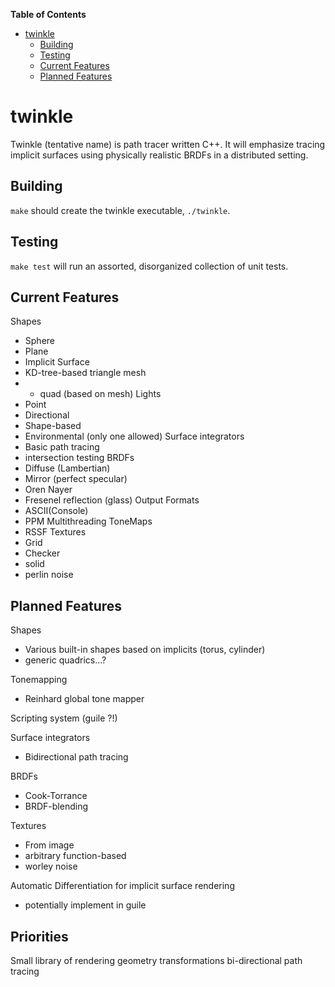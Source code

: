 <!-- markdown-toc start - Don't edit this section. Run M-x markdown-toc/generate-toc again -->
**Table of Contents**

- [twinkle](#twinkle)
	- [Building](#building)
	- [Testing](#testing)
	- [Current Features](#current-features)
	- [Planned Features](#planned-features)

<!-- markdown-toc end -->


# twinkle

Twinkle (tentative name) is path tracer written C++. It will emphasize tracing implicit surfaces using physically realistic BRDFs in a distributed setting.

## Building
`make` should create the twinkle executable, `./twinkle`.

## Testing
`make test` will run an assorted, disorganized collection of unit tests.

## Current Features
Shapes
* Sphere
* Plane
* Implicit Surface
* KD-tree-based triangle mesh
*  - quad (based on mesh)
Lights
* Point
* Directional
* Shape-based
* Environmental (only one allowed)
Surface integrators
* Basic path tracing
* intersection testing
BRDFs
* Diffuse (Lambertian)
* Mirror (perfect specular)
* Oren Nayer
* Fresenel reflection (glass)
Output Formats
* ASCII(Console)
* PPM
Multithreading
ToneMaps
* RSSF
Textures
* Grid
* Checker
* solid
* perlin noise


##  Planned Features
Shapes
* Various built-in shapes based on implicits (torus, cylinder)
* generic quadrics...?

Tonemapping
* Reinhard global tone mapper

Scripting system (guile ?!)

Surface integrators
* Bidirectional path tracing

BRDFs
* Cook-Torrance
* BRDF-blending

Textures
* From image
* arbitrary function-based
* worley noise

Automatic Differentiation for implicit surface rendering
* potentially implement in guile

## Priorities
Small library of rendering
geometry transformations
bi-directional path tracing
